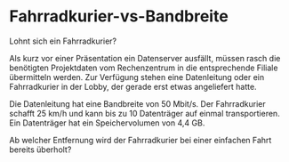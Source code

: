 # Fahrradkurier-vs-Bandbreite
Lohnt sich ein Fahrradkurier?

Als kurz vor einer Präsentation ein Datenserver ausfällt, müssen rasch die benötigten Projektdaten vom Rechenzentrum in die entsprechende Filiale übermitteln werden.
Zur Verfügung stehen eine Datenleitung oder ein Fahrradkurier in der Lobby, der gerade erst etwas angeliefert hatte.

Die Datenleitung hat eine Bandbreite von 50 Mbit/s.
Der Fahrradkurier schafft 25 km/h und kann bis zu 10 Datenträger auf einmal transportieren.
Ein Datenträger hat ein Speichervolumen von 4,4 GB.

Ab welcher Entfernung wird der Fahrradkurier bei einer einfachen Fahrt bereits überholt?
